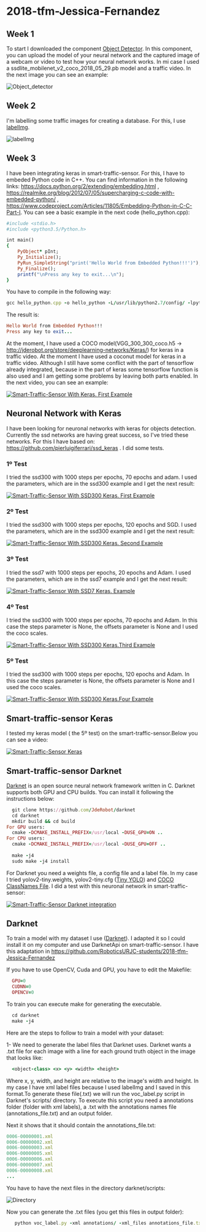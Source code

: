 # 2018-tfm-Jessica-Fernandez
## Week 1
To start I downloaded the component [Object Detector](https://github.com/JdeRobot/dl-objectdetector). In this component, you can upload the model of your neural network and the captured image of a webcam or video to test how your neural network works. In mi case I used a ssdlite_mobilenet_v2_coco_2018_05_29.pb model and a traffic video. In the next image you can see an example:

![Object_detector](https://github.com/RoboticsURJC-students/2018-tfm-Jessica-Fernandez/blob/master/docs/Captura%20de%20pantalla%20de%202018-10-12%2018-26-54.png)

## Week 2
I'm labelling some traffic images for creating a database. For this, I use [labelImg](https://github.com/tzutalin/labelImg).

![labelImg](https://github.com/RoboticsURJC-students/2018-tfm-Jessica-Fernandez/blob/master/docs/Captura%20de%20pantalla%20de%202018-11-03%2014-29-36.png)

## Week 3
I have been integrating keras in smart-traffic-sensor. For this, I have to embeded Python code in C++. You can find information in the following links: https://docs.python.org/2/extending/embedding.html , https://realmike.org/blog/2012/07/05/supercharging-c-code-with-embedded-python/ , https://www.codeproject.com/Articles/11805/Embedding-Python-in-C-C-Part-I. You can see a basic example in the next code (hello_python.cpp):
```ruby
#include <stdio.h>
#include <python3.5/Python.h>

int main()
{
	PyObject* pInt;
	Py_Initialize();
	PyRun_SimpleString("print('Hello World from Embedded Python!!!')");
	Py_Finalize();
	printf("\nPress any key to exit...\n");
}
```
You have to compile in the following way: 
```ruby
gcc hello_python.cpp -o hello_python -L/usr/lib/python2.7/config/ -lpython2.7
```
The result is:
```ruby
Hello World from Embedded Python!!!
Press any key to exit...
```
At the moment, I have used a COCO model(VGG_300_300_coco.h5 -> http://jderobot.org/store/deeplearning-networks/Keras/) for keras in a traffic video. At the moment I have used a coconut model for keras in a traffic video. Although I still have some conflict with the part of tensorflow already integrated, because in the part of keras some tensorflow function is also used and I am getting some problems by leaving both parts enabled. In the next video, you can see an example:

[![Smart-Traffic-Sensor With Keras. First Example](https://github.com/RoboticsURJC-students/2018-tfm-Jessica-Fernandez/blob/master/docs/Captura%20de%20pantalla%20de%202018-11-19%2022-35-38.png)](https://www.youtube.com/watch?v=0MeZSVHg-3M)

## Neuronal Network with Keras

I have been looking for neuronal networks with keras for objects detection. Currently the ssd networks are having great success, so I've tried these networks. For this I have based on: https://github.com/pierluigiferrari/ssd_keras . I did some tests.

### 1º Test
I tried the ssd300 with 1000 steps per epochs, 70 epochs and adam. I used the parameters, which are in the ssd300 example and I get the next result:

[![Smart-Traffic-Sensor With SSD300 Keras. First Example](https://github.com/RoboticsURJC-students/2018-tfm-Jessica-Fernandez/blob/master/docs/keras1.png)](https://www.youtube.com/watch?v=qZrhYQ3WXGc&feature=youtu.be)


### 2º Test
I tried the ssd300 with 1000 steps per epochs, 120 epochs and SGD. I used the parameters, which are in the ssd300 example and I get the next result:

[![Smart-Traffic-Sensor With SSD300 Keras. Second Example](https://github.com/RoboticsURJC-students/2018-tfm-Jessica-Fernandez/blob/master/docs/keras2.png)](https://www.youtube.com/watch?v=nEIczwMrbWc&feature=youtu.be)

### 3º Test
I tried the ssd7 with 1000 steps per epochs, 20 epochs and Adam. I used the parameters, which are in the ssd7 example and I get the next result:

[![Smart-Traffic-Sensor With SSD7 Keras. Example](https://github.com/RoboticsURJC-students/2018-tfm-Jessica-Fernandez/blob/master/docs/keras3.png)](https://www.youtube.com/watch?v=71yQjBs76Vo&feature=youtu.be)

### 4º Test
I tried the ssd300 with 1000 steps per epochs, 70 epochs and Adam. In this case the steps parameter is None, the offsets parameter is None and I used the coco scales.

[![Smart-Traffic-Sensor With SSD300 Keras.Third Example](https://github.com/RoboticsURJC-students/2018-tfm-Jessica-Fernandez/blob/master/docs/keras4.png)](https://www.youtube.com/watch?v=zGyK0PKNP7I&feature=youtu.be)

### 5º Test
I tried the ssd300 with 1000 steps per epochs, 120 epochs and Adam. In this case the steps parameter is None, the offsets parameter is None and I used the coco scales.

[![Smart-Traffic-Sensor With SSD300 Keras.Four Example](https://github.com/RoboticsURJC-students/2018-tfm-Jessica-Fernandez/blob/master/docs/keras5.png)](https://www.youtube.com/watch?v=-tzJgebQSmw&feature=youtu.be)

## Smart-traffic-sensor Keras
I tested my keras model ( the 5º test) on the smart-traffic-sensor.Below you can see a video:

[![Smart-Traffic-Sensor Keras](https://github.com/RoboticsURJC-students/2018-tfm-Jessica-Fernandez/blob/master/docs/smart_traffic_sensor_keras.png)](https://www.youtube.com/watch?v=pa6c3zmug8w&feature=youtu.be)

## Smart-traffic-sensor Darknet
[Darknet](https://pjreddie.com/darknet/) is an open source neural network framework written in C. Darknet supports both GPU and CPU builds. You can install it following the instructions below:

```ruby
  git clone https://github.com/JdeRobot/darknet
  cd darknet
  mkdir build && cd build
For GPU users:
  cmake -DCMAKE_INSTALL_PREFIX=/usr/local -DUSE_GPU=ON ..
For CPU users:
  cmake -DCMAKE_INSTALL_PREFIX=/usr/local -DUSE_GPU=OFF ..
  
  make -j4
  sudo make -j4 install
```

For Darknet you need a weights file, a config file and a label file. In my case I tried yolov2-tiny.weights, yolov2-tiny.cfg ([Tiny YOLO](https://pjreddie.com/darknet/yolo/)) and  [COCO ClassNames File](https://raw.githubusercontent.com/wiki/JdeRobot/dl-DetectionSuite/coco.names). I did a test with this neuronal network in smart-traffic-sensor:

[![Smart-Traffic-Sensor Darknet integration](https://github.com/RoboticsURJC-students/2018-tfm-Jessica-Fernandez/blob/master/docs/Darknet_integration.png)](https://www.youtube.com/watch?v=j7X3t8OMXaE&feature=youtu.be)


## Darknet
To train a model with my dataset I use ([Darknet](https://github.com/pjreddie/darknet)). I adapted it so I could install it on my computer and use DarknetApi on smart-traffic-sensor. I have this adaptation in https://github.com/RoboticsURJC-students/2018-tfm-Jessica-Fernandez

If you have to use OpenCV, Cuda and GPU, you have to edit the Makefile:

```ruby
  GPU=0
  CUDNN=0
  OPENCV=0
```

To train you can execute make for generating the executable.

```ruby
  cd darknet
  make -j4
```
Here are the steps to follow to train a model with your dataset:

1- We need to generate the label files that Darknet uses. Darknet wants a .txt file for each image with a line for each ground truth object in the image that looks like:

```ruby
  <object-class> <x> <y> <width> <height>
```
Where x, y, width, and height are relative to the image's width and height. In my case I have xml label files because I used labelImg and I saved in this format.To generate these file(.txt) we will run the voc_label.py script in Darknet's scripts/ directory.
To execute this script you need a annotations folder (folder with xml labels), a .txt with the annotations names file (annotations_file.txt) and an output folder. 

Next it shows that it should contain the annotations_file.txt:

```ruby
0006-00000001.xml
0006-00000002.xml
0006-00000003.xml
0006-00000005.xml
0006-00000006.xml
0006-00000007.xml
0006-00000008.xml
...
```
You have to have the next files in the directory darknet/scripts:

![Directory](https://github.com/RoboticsURJC-students/2018-tfm-Jessica-Fernandez/blob/master/docs/directory.png)

Now you can generate the .txt files (you get this files in output folder):
```ruby
   python voc_label.py -xml annotations/ -xml_files annotations_file.txt -out output/
```
